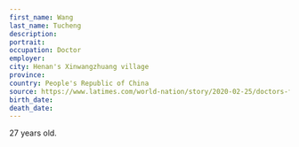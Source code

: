 ```yaml
---
first_name: Wang
last_name: Tucheng
description: 
portrait: 
occupation: Doctor
employer: 
city: Henan's Xinwangzhuang village
province: 
country: People's Republic of China
source: https://www.latimes.com/world-nation/story/2020-02-25/doctors-fighting-coronavirus-in-china-die-of-both-infection-and-fatigue
birth_date: 
death_date: 
---
```


27 years old.